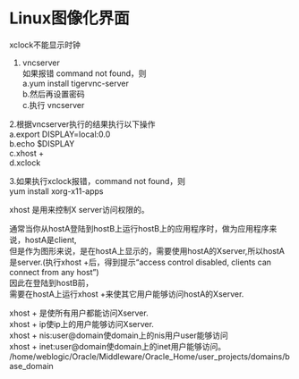 # Linux图像化界面
xclock不能显示时钟  
1. vncserver  
如果报错 command not found，则  
a.yum install tigervnc-server  
b.然后再设置密码  
c.执行 vncserver  

2.根据vncserver执行的结果执行以下操作  
a.export DISPLAY=local:0.0  
b.echo $DISPLAY  
c.xhost +  
d.xclock  

3.如果执行xclock报错，command not found，则  
yum install xorg-x11-apps  

xhost 是用来控制X server访问权限的。  

通常当你从hostA登陆到hostB上运行hostB上的应用程序时，做为应用程序来说，hostA是client,  
但是作为图形来说，是在hostA上显示的，需要使用hostA的Xserver,所以hostA是server.(执行xhost +后，得到提示“access control disabled, clients can connect from any host”)  
因此在登陆到hostB前，  
需要在hostA上运行xhost +来使其它用户能够访问hostA的Xserver.  

xhost + 是使所有用户都能访问Xserver.  
xhost + ip使ip上的用户能够访问Xserver.  
xhost + nis:user@domain使domain上的nis用户user能够访问  
xhost + inet:user@domain使domain上的inet用户能够访问。  
/home/weblogic/Oracle/Middleware/Oracle_Home/user_projects/domains/base_domain  

